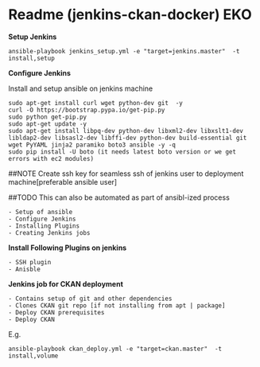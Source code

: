 # Readme (jenkins-ckan-docker) EKO
**Setup Jenkins**
```
ansible-playbook jenkins_setup.yml -e "target=jenkins.master"  -t install,setup
```

**Configure Jenkins**

Install and setup ansible on jenkins machine
```
sudo apt-get install curl wget python-dev git  -y
curl -O https://bootstrap.pypa.io/get-pip.py
sudo python get-pip.py
sudo apt-get update -y
sudo apt-get install libpq-dev python-dev libxml2-dev libxslt1-dev libldap2-dev libsasl2-dev libffi-dev python-dev build-essential git wget PyYAML jinja2 paramiko boto3 ansible -y -q
sudo pip install -U boto (it needs latest boto version or we get errors with ec2 modules)
```
##NOTE
Create ssh key for seamless ssh of jenkins user to deployment machine[preferable ansible user]

##TODO
This can also be automated as part of ansibl-ized process
``` 
- Setup of ansible 
- Configure Jenkins 
- Installing Plugins
- Creating Jenkins jobs
```
**Install Following Plugins on jenkins**
```
- SSH plugin
- Anisble 
```
**Jenkins job for CKAN deployment**
```
- Contains setup of git and other dependencies
- Clones CKAN git repo [if not installing from apt | package]
- Deploy CKAN prerequisites
- Deploy CKAN
```
E.g.
```
ansible-playbook ckan_deploy.yml -e "target=ckan.master"  -t install,volume
```